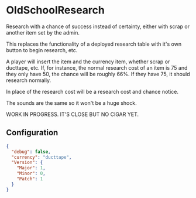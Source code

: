 # OldSchoolResearch

Research with a chance of success instead of certainty, either with scrap or another item set by the admin.

This replaces the functionality of a deployed research table with it's own button to begin research, etc.

A player will insert the item and the currency item, whether scrap or ducttape, etc.  If, for instance, the normal research cost of an item is 75 and they only have 50, the chance will be roughly 66%.  If they have 75, it should research normally.

In place of the research cost will be a research cost and chance notice.

The sounds are the same so it won't be a huge shock.

WORK IN PROGRESS.  IT'S CLOSE BUT NO CIGAR YET.

## Configuration
```json
{
  "debug": false,
  "currency": "ducttape",
  "Version": {
    "Major": 1,
    "Minor": 0,
    "Patch": 1
  }
}
```

